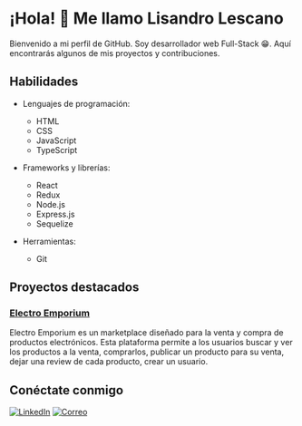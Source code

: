 # ¡Hola! 👋 Me llamo Lisandro Lescano

Bienvenido a mi perfil de GitHub. Soy desarrollador web Full-Stack 😁. Aquí encontrarás algunos de mis proyectos y contribuciones.

## Habilidades

- Lenguajes de programación:
  - HTML
  - CSS
  - JavaScript
  - TypeScript

- Frameworks y librerías:
  - React
  - Redux
  - Node.js
  - Express.js
  - Sequelize

- Herramientas:
  - Git

## Proyectos destacados

### [Electro Emporium](https://frontelectroemporium.vercel.app/)

Electro Emporium es un marketplace diseñado para la venta y compra de productos electrónicos. Esta plataforma permite a los usuarios buscar y ver los productos a la venta, comprarlos, publicar un producto para su venta, dejar una review de cada producto, crear un usuario.

## Conéctate conmigo

[![LinkedIn](https://img.shields.io/badge/LinkedIn-000?style=for-the-badge&logo=linkedin&logoColor=0A66C2)](https://www.linkedin.com/in/lisandro-lescano-566852220/)
[![Correo](https://img.shields.io/badge/Email-000?style=for-the-badge&logo=gmail&logoColor=D14836)](mailto:lisalescano10@gmail.com)

